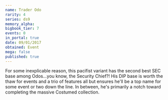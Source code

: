 ```yaml
---
name: Trader Odo
rarity: 4
series: ds9
memory_alpha:
bigbook_tier: 7
events: 0
in_portal: true
date: 09/01/2017
obtained: Event
mega: false
published: true
---
```


For some inexplicable reason, this pacifist variant has the second best SEC base among Odos...you know, the Security Chief?! His DIP base is worth the thaw for events and a trio of features all but ensures he'll be a top name for some event or two down the line. In between, he's primarily a notch toward completing the massive Costumed collection.
